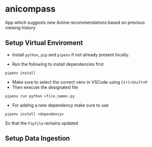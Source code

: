 # anicompass
App which suggests new Anime recommendations based on previous viewing history

## Setup Virtual Enviroment

* Install `python`, `pip` and `pipenv` if not already present locally.

* Run the following to install dependencies first
```
pipenv install
```
* Make sure to select the correct venv in VSCode using `Ctrl+Shift+P`
* Then execute the designated file
```
pipenv run python <file_name>.py
```
* For adding a new dependency make sure to use
```
pipenv install <dependency>
```
So that the `Pipfile` remains updated

## Setup Data Ingestion

